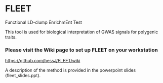# FLEET
Functional LD-clump EnrichmEnt Test 

This tool is used for biological interpretation of GWAS signals for polygenic traits. 

### Please visit the Wiki page to set up FLEET on your workstation
https://github.com/hessJ/FLEET/wiki


A description of the method is provided in the powerpoint slides (fleet_slides.ppt).
